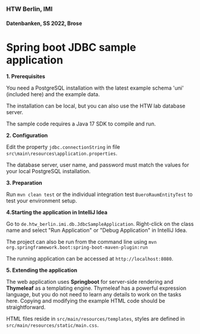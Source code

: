 ### HTW Berlin, IMI

#### Datenbanken, SS 2022, Brose

# Spring boot JDBC sample application

**1. Prerequisites**

You need a PostgreSQL installation with the latest example schema 'uni' (included here) and the example data.

The installation can be local, but you can also use the HTW lab database server.

The sample code requires a Java 17 SDK to compile and run.

**2. Configuration**

Edit the property `jdbc.connectionString` in file  `src\main\resources\application.properties`.

The database server, user name, and password must match the values for your local PostgreSQL installation.

**3. Preparation**

Run `mvn clean test` or the individual integration test `BueroRaumEntityTest` to test your environment setup.

**4.Starting the application in IntelliJ Idea**

Go to `de.htw_berlin.imi.db.JdbcSampleApplication`.
Right-click on the class name and select "Run Application" or "Debug Application" in IntelliJ Idea.

The project can also be run from the command line using `mvn org.springframework.boot:spring-boot-maven-plugin:run`

The running application can be accessed at `http://localhost:8080`.

**5. Extending the application**

The web application uses **Springboot**  for server-side rendering and **Thymeleaf** as a templating engine.
Thymeleaf has a powerful expression language,
but you do not need to learn any details to work on the tasks here.
Copying and modifying the example HTML code should be straightforward.

HTML files reside in `src/main/resources/templates`,
styles are defined in `src/main/resources/static/main.css`.